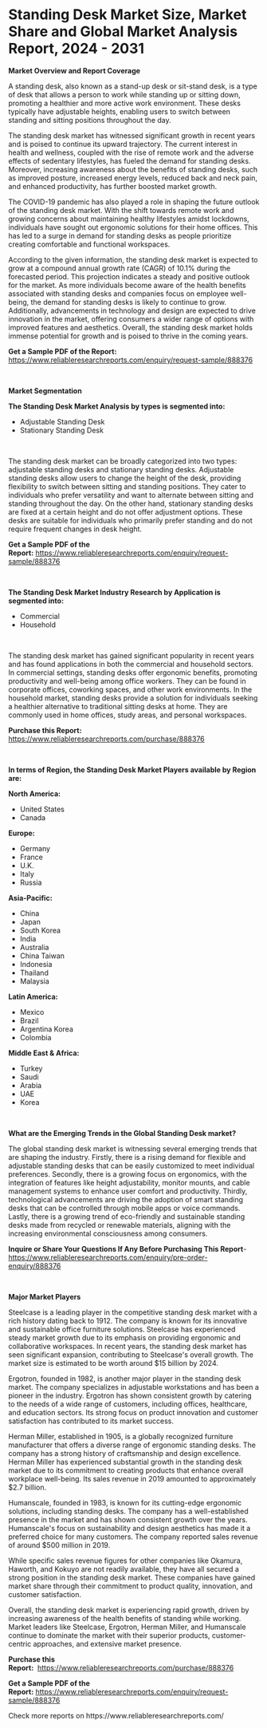 <p><h1>Standing Desk Market Size, Market Share and Global Market Analysis Report, 2024 - 2031</h1></p><p><strong>Market Overview and Report Coverage</strong></p>
<p><p>A standing desk, also known as a stand-up desk or sit-stand desk, is a type of desk that allows a person to work while standing up or sitting down, promoting a healthier and more active work environment. These desks typically have adjustable heights, enabling users to switch between standing and sitting positions throughout the day.</p><p>The standing desk market has witnessed significant growth in recent years and is poised to continue its upward trajectory. The current interest in health and wellness, coupled with the rise of remote work and the adverse effects of sedentary lifestyles, has fueled the demand for standing desks. Moreover, increasing awareness about the benefits of standing desks, such as improved posture, increased energy levels, reduced back and neck pain, and enhanced productivity, has further boosted market growth.</p><p>The COVID-19 pandemic has also played a role in shaping the future outlook of the standing desk market. With the shift towards remote work and growing concerns about maintaining healthy lifestyles amidst lockdowns, individuals have sought out ergonomic solutions for their home offices. This has led to a surge in demand for standing desks as people prioritize creating comfortable and functional workspaces.</p><p>According to the given information, the standing desk market is expected to grow at a compound annual growth rate (CAGR) of 10.1% during the forecasted period. This projection indicates a steady and positive outlook for the market. As more individuals become aware of the health benefits associated with standing desks and companies focus on employee well-being, the demand for standing desks is likely to continue to grow. Additionally, advancements in technology and design are expected to drive innovation in the market, offering consumers a wider range of options with improved features and aesthetics. Overall, the standing desk market holds immense potential for growth and is poised to thrive in the coming years.</p></p>
<p><strong>Get a Sample PDF of the Report:</strong> <a href="https://www.reliableresearchreports.com/enquiry/request-sample/888376">https://www.reliableresearchreports.com/enquiry/request-sample/888376</a></p>
<p>&nbsp;</p>
<p><strong>Market Segmentation</strong></p>
<p><strong>The Standing Desk Market Analysis by types is segmented into:</strong></p>
<p><ul><li>Adjustable Standing Desk</li><li>Stationary Standing Desk</li></ul></p>
<p>&nbsp;</p>
<p><p>The standing desk market can be broadly categorized into two types: adjustable standing desks and stationary standing desks. Adjustable standing desks allow users to change the height of the desk, providing flexibility to switch between sitting and standing positions. They cater to individuals who prefer versatility and want to alternate between sitting and standing throughout the day. On the other hand, stationary standing desks are fixed at a certain height and do not offer adjustment options. These desks are suitable for individuals who primarily prefer standing and do not require frequent changes in desk height.</p></p>
<p><strong>Get a Sample PDF of the Report:</strong>&nbsp;<a href="https://www.reliableresearchreports.com/enquiry/request-sample/888376">https://www.reliableresearchreports.com/enquiry/request-sample/888376</a></p>
<p>&nbsp;</p>
<p><strong>The Standing Desk Market Industry Research by Application is segmented into:</strong></p>
<p><ul><li>Commercial</li><li>Household</li></ul></p>
<p>&nbsp;</p>
<p><p>The standing desk market has gained significant popularity in recent years and has found applications in both the commercial and household sectors. In commercial settings, standing desks offer ergonomic benefits, promoting productivity and well-being among office workers. They can be found in corporate offices, coworking spaces, and other work environments. In the household market, standing desks provide a solution for individuals seeking a healthier alternative to traditional sitting desks at home. They are commonly used in home offices, study areas, and personal workspaces.</p></p>
<p><strong>Purchase this Report:</strong>&nbsp; <a href="https://www.reliableresearchreports.com/purchase/888376">https://www.reliableresearchreports.com/purchase/888376</a></p>
<p>&nbsp;</p>
<p><strong>In terms of Region, the Standing Desk Market Players available by Region are:</strong></p>
<p>
    <p> <strong> North America: </strong>
        <ul>
            <li>United States</li>
            <li>Canada</li>
        </ul>
        </p> 
    <p> <strong> Europe: </strong>
        <ul>
            <li>Germany</li>
            <li>France</li>
            <li>U.K.</li>
            <li>Italy</li>
            <li>Russia</li>
        </ul>
        </p> 
    <p> <strong> Asia-Pacific: </strong>
        <ul>
            <li>China</li>
            <li>Japan</li>
            <li>South Korea</li>
            <li>India</li>
            <li>Australia</li>
            <li>China Taiwan</li>
            <li>Indonesia</li>
            <li>Thailand</li>
            <li>Malaysia</li>
        </ul>
        </p> 
    <p> <strong> Latin America: </strong>
        <ul>
            <li>Mexico</li>
            <li>Brazil</li>
            <li>Argentina Korea</li>
            <li>Colombia</li>
        </ul>
        </p> 
    <p> <strong> Middle East & Africa: </strong>
        <ul>
            <li>Turkey</li>
            <li>Saudi</li>
            <li>Arabia</li>
            <li>UAE</li>
            <li>Korea</li>
        </ul>
    </p>
    </p>
<p>&nbsp;</p>
<p><strong>What are the Emerging Trends in the Global Standing Desk market?</strong></p>
<p><p>The global standing desk market is witnessing several emerging trends that are shaping the industry. Firstly, there is a rising demand for flexible and adjustable standing desks that can be easily customized to meet individual preferences. Secondly, there is a growing focus on ergonomics, with the integration of features like height adjustability, monitor mounts, and cable management systems to enhance user comfort and productivity. Thirdly, technological advancements are driving the adoption of smart standing desks that can be controlled through mobile apps or voice commands. Lastly, there is a growing trend of eco-friendly and sustainable standing desks made from recycled or renewable materials, aligning with the increasing environmental consciousness among consumers.</p></p>
<p><strong>Inquire or Share Your Questions If Any Before Purchasing This Report</strong>- <a href="https://www.reliableresearchreports.com/enquiry/pre-order-enquiry/888376">https://www.reliableresearchreports.com/enquiry/pre-order-enquiry/888376</a></p>
<p>&nbsp;</p>
<p><strong>Major Market Players</strong></p>
<p><p>Steelcase is a leading player in the competitive standing desk market with a rich history dating back to 1912. The company is known for its innovative and sustainable office furniture solutions. Steelcase has experienced steady market growth due to its emphasis on providing ergonomic and collaborative workspaces. In recent years, the standing desk market has seen significant expansion, contributing to Steelcase's overall growth. The market size is estimated to be worth around $15 billion by 2024.</p><p>Ergotron, founded in 1982, is another major player in the standing desk market. The company specializes in adjustable workstations and has been a pioneer in the industry. Ergotron has shown consistent growth by catering to the needs of a wide range of customers, including offices, healthcare, and education sectors. Its strong focus on product innovation and customer satisfaction has contributed to its market success.</p><p>Herman Miller, established in 1905, is a globally recognized furniture manufacturer that offers a diverse range of ergonomic standing desks. The company has a strong history of craftsmanship and design excellence. Herman Miller has experienced substantial growth in the standing desk market due to its commitment to creating products that enhance overall workplace well-being. Its sales revenue in 2019 amounted to approximately $2.7 billion.</p><p>Humanscale, founded in 1983, is known for its cutting-edge ergonomic solutions, including standing desks. The company has a well-established presence in the market and has shown consistent growth over the years. Humanscale's focus on sustainability and design aesthetics has made it a preferred choice for many customers. The company reported sales revenue of around $500 million in 2019.</p><p>While specific sales revenue figures for other companies like Okamura, Haworth, and Kokuyo are not readily available, they have all secured a strong position in the standing desk market. These companies have gained market share through their commitment to product quality, innovation, and customer satisfaction.</p><p>Overall, the standing desk market is experiencing rapid growth, driven by increasing awareness of the health benefits of standing while working. Market leaders like Steelcase, Ergotron, Herman Miller, and Humanscale continue to dominate the market with their superior products, customer-centric approaches, and extensive market presence.</p></p>
<p><strong>Purchase this Report:</strong>&nbsp;&nbsp;<a href="https://www.reliableresearchreports.com/purchase/888376">https://www.reliableresearchreports.com/purchase/888376</a></p>
<p></p>
<p><strong>Get a Sample PDF of the Report:</strong>&nbsp;<a href="https://www.reliableresearchreports.com/enquiry/request-sample/888376">https://www.reliableresearchreports.com/enquiry/request-sample/888376</a></p>
<p>Check more reports on https://www.reliableresearchreports.com/</p>